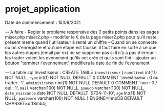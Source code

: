 # projet_application
Date de commencement : 15/09/2021

-- A faire
	- Regler le probleme responsive des 3 petits points dans les pages miser.php miser2.php
	- modifier le € de la page miser2.php pour qu'il reste présent meme quand l'utilisateur à renté un chiffre
	- Quand on se connecte ou on s'enregistre et qu'une etape est fausse, il faut faire en sorte a ce que les autres etapes (email par ex) ne se supprime pas si il n'y a pas d'erreur
	- les trader voient les evenement qu'ils ont créé et quils sont fini 
	- ajouter un bouton "terminer l'evennement" modifiera la date de fin de l'evenement 


-- La table sql 
	Investisseur :
		CREATE TABLE `investisseur` (
		  `numclient` int(11) NOT NULL,
		  `type` int(1) NOT NULL DEFAULT 0 COMMENT 'investisseur : 0 ou trader : 1',
		  `administrateur` int(1) NOT NULL DEFAULT 0 COMMENT 'non : 0 / oui : 1',
		  `mail` varchar(100) NOT NULL,
		  `pseudo` varchar(100) NOT NULL,
		  `date_naissance` date NOT NULL DEFAULT '9734-11-10',
		  `age` int(11) NOT NULL,
		  `password` varchar(100) NOT NULL
		) ENGINE=InnoDB DEFAULT CHARSET=utf8mb4;